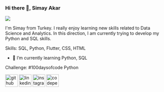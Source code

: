 ### Hi there 👋, Simay Akar
![](https://i.ibb.co/19tmWWG/banner.png)

I'm Simay from Turkey. I really enjoy learning new skills related to Data Science and Analytics. In this direction, I am currently trying to develop my Python and SQL skills. 

Skills: SQL, Python, Flutter, CSS, HTML

- 🌱 I’m currently learning Python, SQL 

Challenge: #100daysofcode Python 

[<img src='https://cdn.jsdelivr.net/npm/simple-icons@3.0.1/icons/github.svg' alt='github' height='40'>](https://github.com/simayakar)  [<img src='https://cdn.jsdelivr.net/npm/simple-icons@3.0.1/icons/linkedin.svg' alt='linkedin' height='40'>](https://www.linkedin.com/in/simay-akar-6b8a49159/)  [<img src='https://cdn.jsdelivr.net/npm/simple-icons@3.0.1/icons/instagram.svg' alt='instagram' height='40'>](https://www.instagram.com/simayakar/)  [<img src='https://cdn.jsdelivr.net/npm/simple-icons@3.0.1/icons/codepen.svg' alt='codepen' height='40'>](https://codepen.io/simoyland)  

